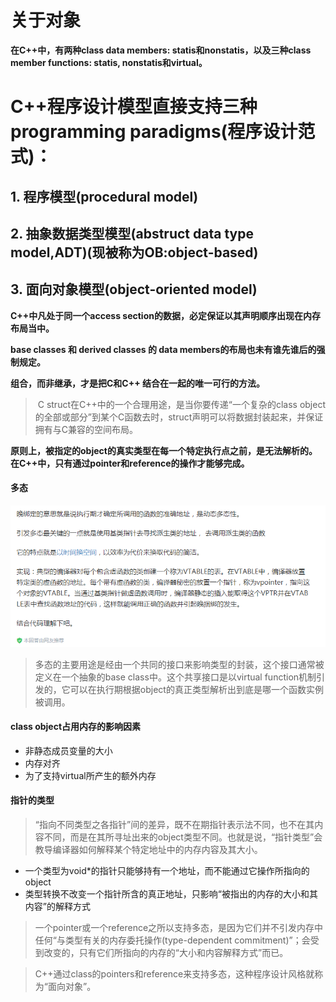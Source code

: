 # 关于对象

__在C++中，有两种class data members: statis和nonstatis，以及三种class member functions: statis, nonstatis和virtual。__

# C++程序设计模型直接支持三种programming paradigms(程序设计范式)：

## 1. 程序模型(procedural model)
## 2. 抽象数据类型模型(abstruct data type model,ADT)(现被称为OB:object-based)
## 3. 面向对象模型(object-oriented model)





__C++中凡处于同一个access section的数据，必定保证以其声明顺序出现在内存布局当中。__




__base classes 和 derived classes 的 data members的布局也未有谁先谁后的强制规定。__



__组合，而非继承，才是把C和C++ 结合在一起的唯一可行的方法。__

> ​	C struct在C++中的一个合理用途，是当你要传递“一个复杂的class object的全部或部分”到某个C函数去时，struct声明可以将数据封装起来，并保证拥有与C兼容的空间布局。



__原则上，被指定的object的真实类型在每一个特定执行点之前，是无法解析的。在C++中，只有通过pointer和reference的操作才能够完成。__



#### 多态

![](多态的理解.png)

> ​	多态的主要用途是经由一个共同的接口来影响类型的封装，这个接口通常被定义在一个抽象的base class中。这个共享接口是以virtual function机制引发的，它可以在执行期根据object的真正类型解析出到底是哪一个函数实例被调用。

#### class object占用内存的影响因素

* 非静态成员变量的大小
* 内存对齐
* 为了支持virtual所产生的额外内存



#### 指针的类型

> ​	“指向不同类型之各指针”间的差异，既不在期指针表示法不同，也不在其内容不同，而是在其所寻址出来的object类型不同。也就是说，“指针类型”会教导编译器如何解释某个特定地址中的内存内容及其大小。

* 一个类型为void*的指针只能够持有一个地址，而不能通过它操作所指向的object
*  类型转换不改变一个指针所含的真正地址，只影响“被指出的内存的大小和其内容”的解释方式





> ​	一个pointer或一个reference之所以支持多态，是因为它们并不引发内存中任何“与类型有关的内存委托操作(type-dependent commitment)”；会受到改变的，只有它们所指向的内存的“大小和内容解释方式”而已。



> ​	C++通过class的pointers和reference来支持多态，这种程序设计风格就称为“面向对象”。